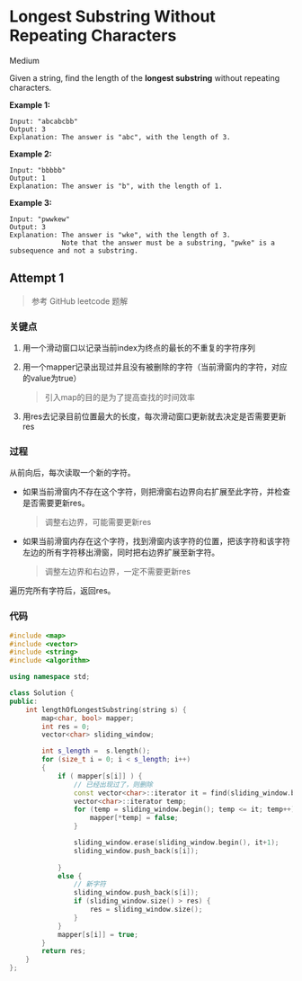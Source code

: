 # Longest Substring Without Repeating Characters

Medium

Given a string, find the length of the **longest substring** without repeating characters.

**Example 1:**

```
Input: "abcabcbb"
Output: 3 
Explanation: The answer is "abc", with the length of 3. 
```

**Example 2:**

```
Input: "bbbbb"
Output: 1
Explanation: The answer is "b", with the length of 1.
```

**Example 3:**

```
Input: "pwwkew"
Output: 3
Explanation: The answer is "wke", with the length of 3. 
             Note that the answer must be a substring, "pwke" is a subsequence and not a substring.
```



## Attempt 1

> 参考 GitHub leetcode 题解

### 关键点

1. 用一个滑动窗口以记录当前index为终点的最长的不重复的字符序列

2. 用一个mapper记录出现过并且没有被删除的字符（当前滑窗内的字符，对应的value为true）

    > 引入map的目的是为了提高查找的时间效率

3. 用res去记录目前位置最大的长度，每次滑动窗口更新就去决定是否需要更新res

### 过程

从前向后，每次读取一个新的字符。

- 如果当前滑窗内不存在这个字符，则把滑窗右边界向右扩展至此字符，并检查是否需要更新res。

    > 调整右边界，可能需要更新res

- 如果当前滑窗内存在这个字符，找到滑窗内该字符的位置，把该字符和该字符左边的所有字符移出滑窗，同时把右边界扩展至新字符。

    > 调整左边界和右边界，一定不需要更新res

遍历完所有字符后，返回res。

### 代码

```c++
#include <map>
#include <vector>
#include <string>
#include <algorithm>

using namespace std;

class Solution {
public:
    int lengthOfLongestSubstring(string s) {
        map<char, bool> mapper;
        int res = 0;
        vector<char> sliding_window;

        int s_length =  s.length();
        for (size_t i = 0; i < s_length; i++)
        {
            if ( mapper[s[i]] ) {
                // 已经出现过了，则删除
                const vector<char>::iterator it = find(sliding_window.begin(), sliding_window.end(), s[i]);
                vector<char>::iterator temp;
                for (temp = sliding_window.begin(); temp <= it; temp++) {
                    mapper[*temp] = false; 
                }

                sliding_window.erase(sliding_window.begin(), it+1);
                sliding_window.push_back(s[i]);
                
            }
            else {
                // 新字符
                sliding_window.push_back(s[i]);
                if (sliding_window.size() > res) {
                    res = sliding_window.size();
                }
            }
            mapper[s[i]] = true;
        }
        return res;
    }
};
```



